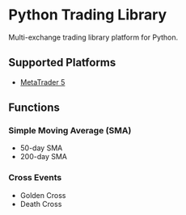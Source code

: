 # Python Trading Library
Multi-exchange trading library platform for Python. 

## Supported Platforms
- [MetaTrader 5](https://www.metatrader5.com/en)

## Functions
### Simple Moving Average (SMA)
- 50-day SMA
- 200-day SMA

### Cross Events
- Golden Cross
- Death Cross